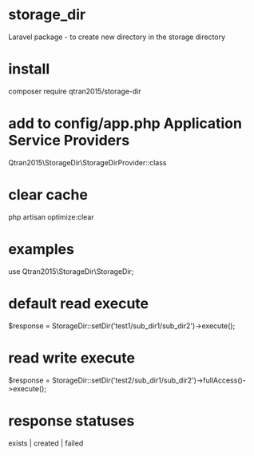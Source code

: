 # storage_dir
Laravel package - to create new directory in the storage directory

# install
composer require qtran2015/storage-dir

# add to config/app.php Application Service Providers
Qtran2015\StorageDir\StorageDirProvider::class

# clear cache
php artisan optimize:clear

# examples
use Qtran2015\StorageDir\StorageDir;

# default read execute
$response = StorageDir::setDir('test1/sub_dir1/sub_dir2')->execute();

# read write execute
$response = StorageDir::setDir('test2/sub_dir1/sub_dir2')->fullAccess()->execute();

# response statuses
exists | created | failed
